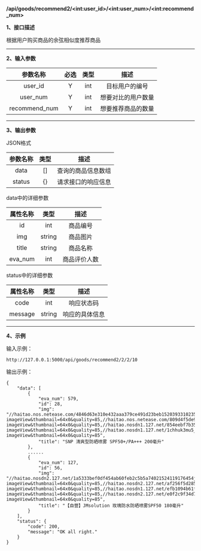 **/api/goods/recommend2/\<int:user_id\>/\<int:user_num\>/\<int:recommend_num\>**

**1、接口描述**

根据用户购买商品的余弦相似度推荐商品

------

**2、输入参数**

| 参数名称 | 必选 | 类型 |        描述        |
| :------: | :--: | :--: | :----------------: |
| user_id  |  Y   | int  |        目标用户的编号        |
| user_num |  Y   | int  | 想要对比的用户数量 |
| recommend_num | Y | int | 想要推荐商品的数量 |

------

**3、输出参数**

JSON格式

| 参数名称 | 类型 |        描述        |
| :------: | :--: | :----------------: |
|   data   |  []  | 查询的商品信息数组 |
|  status  |  {}  | 请求接口的响应信息 |

data中的详细参数

| 属性名称 |  类型  |     描述     |
| :------: | :----: | :----------: |
| id  |  int   |   商品编号   |
| img | string |   商品图片   |
|  title   | string |   商品名称   |
| eva_num  |  int   | 商品评价人数 |

status中的详细参数

| 属性名称 |  类型  |      描述      |
| :------: | :----: | :------------: |
|   code   |  int   |   响应状态码   |
| message  | string | 响应的具体信息 |

---

**4、示例**

输入示例：

```
http://127.0.0.1:5000/api/goods/recommend2/2/2/10
```

输出示例：

```
{
    "data": [
        {
            "eva_num": 579,
            "id": 28,
            "img": "//haitao.nos.netease.com/4846d63e310e432aaa379ce491d23beb1520393310235jegix6a012773.jpg?imageView&thumbnail=64x0&quality=85,//haitao.nos.netease.com/809d4f5de9274913834b9fb09c0459b41520393311248jegix72412774.jpg?imageView&thumbnail=64x0&quality=85,//haitao.nosdn1.127.net/854eebf7b3524c8eb2da5f2c28ca06851520393311562jegix7au12775.jpg?imageView&thumbnail=64x0&quality=85,//haitao.nosdn1.127.net/1chhuk3mu5_800_800.jpg?imageView&thumbnail=64x0&quality=85",
            "title": "SNP 清爽型防晒喷雾 SPF50+/PA+++ 200毫升"
        },
        ......
        {
            "eva_num": 127,
            "id": 56,
            "img": "//haitao.nosdn2.127.net/1a5333bef0df454ab60feb2c5b5a74021524119176454jg657f1o13730.jpg?imageView&thumbnail=64x0&quality=85,//haitao.nosdn2.127.net/af256f5d285d4331b723757d26cea8381524119176688jg657f8a13731.jpg?imageView&thumbnail=64x0&quality=85,//haitao.nosdn1.127.net/efb1094b61f24d829e76e5d56796ce3e1524119177060jg657fin13732.jpg?imageView&thumbnail=64x0&quality=85,//haitao.nosdn2.127.net/e0f2c9f34d7744a8b46b87963b188ba31524119177398jg657fs013733.jpg?imageView&thumbnail=64x0&quality=85",
            "title": "【自营】JMsolution 玫瑰防水防晒喷雾SPF50 180毫升"
        }
    ],
    "status": {
        "code": 200,
        "message": "OK all right."
    }
}
```